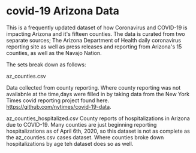 # covid-19 Arizona Data
This is a frequently updated dataset of how Coronavirus and COVID-19 is impacting Arizona and it's fifteen counties. The data is curated from two separate sources; The Arizona Department of Health daily coronavirus reporting site as well as press releases and reporting from Arizona's 15 counties, as well as the Navajo Nation.

The sets break down as follows:

az_counties.csv

Data collected from county reporting. Where county reporting was not availabnle at the time,days were filled in by taking data from the New York Times covid reporting project found here. https://github.com/nytimes/covid-19-data.

az_counties_hospitalized.csv 
County reports of hospitalizations in Arizona due to COVID-19. Many counties are just beginning reporting hospitalizations as of April 6th, 2020, so this dataset is not as complete as the az_counties.csv cases dataset. Where counties broke down hospitalizations by age teh dataset does so as well.


